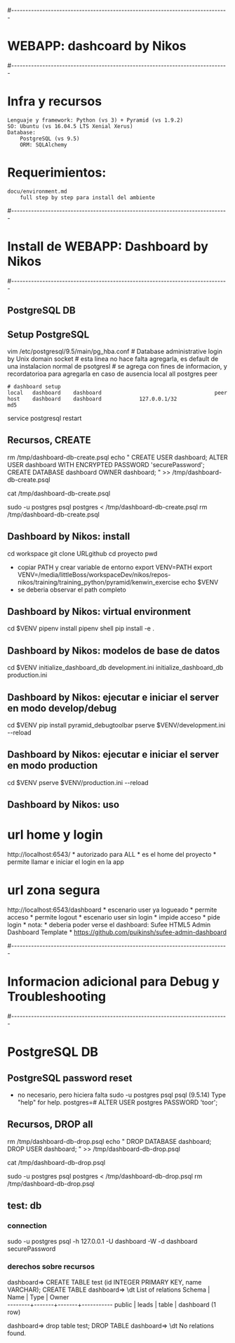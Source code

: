 #-----------------------------------------------------------------------------
# WEBAPP: dashcoard by Nikos
#-----------------------------------------------------------------------------
# Infra y recursos
    Lenguaje y framework: Python (vs 3) + Pyramid (vs 1.9.2)
    SO: Ubuntu (vs 16.04.5 LTS Xenial Xerus)
    Database: 
        PostgreSQL (vs 9.5)
        ORM: SQLAlchemy

# Requerimientos:
    docu/environment.md
        full step by step para install del ambiente
 
#-----------------------------------------------------------------------------
# Install de WEBAPP: Dashboard by Nikos
#-----------------------------------------------------------------------------

PostgreSQL DB
--------------------

## Setup PostgreSQL
vim /etc/postgresql/9.5/main/pg_hba.conf
    # Database administrative login by Unix domain socket
    # esta linea no hace falta agregarla, es default de una instalacion normal de psotgresl
    # se agrega con fines de informacion, y recordatorioa para agregarla en caso de ausencia
    local   all             postgres                                peer

    # dashboard setup
    local   dashboard    dashboard                                    peer
    host    dashboard    dashboard            127.0.0.1/32               md5

service postgresql restart

## Recursos, CREATE
rm /tmp/dashboard-db-create.psql
echo "
CREATE USER dashboard;
ALTER USER dashboard WITH ENCRYPTED PASSWORD 'securePassword';
CREATE DATABASE dashboard OWNER dashboard;
" >> /tmp/dashboard-db-create.psql

cat /tmp/dashboard-db-create.psql

sudo -u postgres psql postgres < /tmp/dashboard-db-create.psql
rm /tmp/dashboard-db-create.psql

Dashboard by Nikos: install
-------------------------------
cd workspace
git clone URLgithub
cd proyecto
pwd
* copiar PATH y crear variable de entorno
export VENV=PATH
export VENV=/media/littleBoss/workspaceDev/nikos/repos-nikos/training/training_python/pyramid/kenwin_exercise
echo $VENV
* se deberia observar el path completo

Dashboard by Nikos: virtual environment
-------------------------------
cd $VENV
pipenv install
pipenv shell
pip install -e .

Dashboard by Nikos: modelos de base de datos
-------------------------------
cd $VENV
initialize_dashboard_db development.ini
initialize_dashboard_db production.ini

Dashboard by Nikos: ejecutar e iniciar el server en modo develop/debug
-------------------------------
cd $VENV
pip install pyramid_debugtoolbar
pserve $VENV/development.ini --reload

Dashboard by Nikos: ejecutar e iniciar el server en modo production
-------------------------------
cd $VENV
pserve $VENV/production.ini --reload

Dashboard by Nikos: uso
-------------------------------

# url home y login
http://localhost:6543/
    * autorizado para ALL
    * es el home del proyecto
    * permite llamar e iniciar el login en la app


# url zona segura
http://localhost:6543/dashboard
    * escenario user ya logueado
        * permite acceso
        * permite logout
    * escenario user sin login
        * impide acceso
        * pide login
    * nota:
        * deberia poder verse el dashboard: Sufee HTML5 Admin Dashboard Template
            * https://github.com/puikinsh/sufee-admin-dashboard
  


 
#-----------------------------------------------------------------------------
# Informacion adicional para Debug y Troubleshooting
#-----------------------------------------------------------------------------

# PostgreSQL DB
## PostgreSQL password reset
* no necesario, pero hiciera falta
sudo -u postgres psql
    psql (9.5.14)
    Type "help" for help.
    postgres=# 
        ALTER USER postgres PASSWORD 'toor';

## Recursos, DROP all
rm /tmp/dashboard-db-drop.psql
echo "
DROP DATABASE dashboard;
DROP USER dashboard;
" >> /tmp/dashboard-db-drop.psql

cat /tmp/dashboard-db-drop.psql

sudo -u postgres psql postgres < /tmp/dashboard-db-drop.psql
rm /tmp/dashboard-db-drop.psql

## test: db
### connection
sudo -u postgres psql -h 127.0.0.1 -U dashboard -W -d dashboard
    securePassword

### derechos sobre recursos
dashboard=> CREATE TABLE test (id INTEGER PRIMARY KEY, name VARCHAR);
    CREATE TABLE
dashboard=> \dt
            List of relations
    Schema | Name  | Type  |   Owner   
    --------+-------+-------+-----------
    public | leads | table | dashboard
    (1 row)

dashboard=> drop table test;
    DROP TABLE
dashboard=> \dt
    No relations found.
